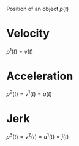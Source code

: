Position of an object
$p(t)$

# Velocity
$p^1(t)=v(t)$
# Acceleration
$p^{2}(t)=v^1(t)=a(t)$
# Jerk
$p^{3}(t)=v^2(t)=a^1(t)=j(t)$
# 